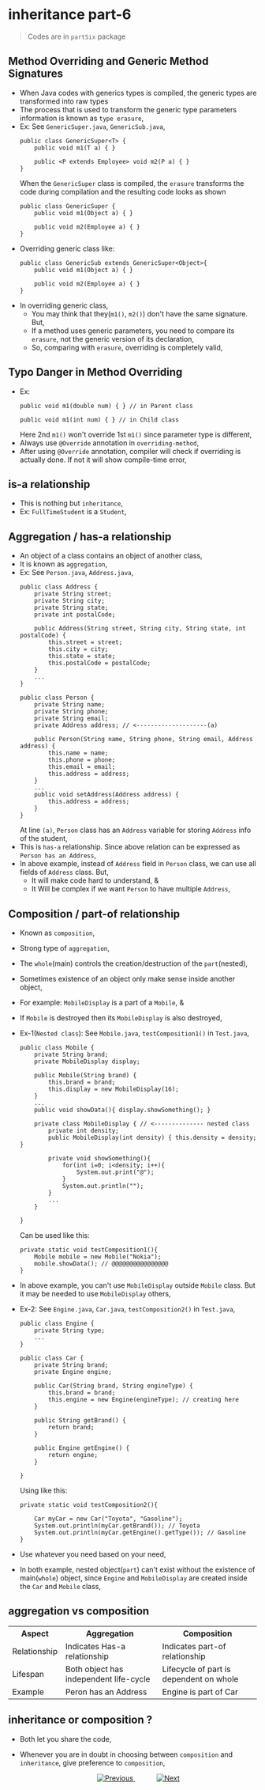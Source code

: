 
# inheritance part-6
> Codes are in `partSix` package


## Method Overriding and Generic Method Signatures
- When Java codes with generics types is compiled, the generic types are transformed into raw types
- The process that is used to transform the generic type parameters information is known as `type erasure`,
- Ex: See `GenericSuper.java`, `GenericSub.java`,
    ```
    public class GenericSuper<T> {
        public void m1(T a) { }
    
        public <P extends Employee> void m2(P a) { }
    }
    ```
    When the `GenericSuper` class is compiled, the `erasure` transforms the code during compilation and the resulting code looks as shown
    ```
    public class GenericSuper {
        public void m1(Object a) { }
    
        public void m2(Employee a) { }
    }
    ```
- Overriding generic class like:
    ```
    public class GenericSub extends GenericSuper<Object>{
        public void m1(Object a) { }
    
        public void m2(Employee a) { }
    }
    ```
- In overriding generic class,
  - You may think that they(`m1()`, `m2()`) don't have the same signature. But,
  - If a method uses generic parameters, you need to compare its `erasure`, not the generic version of its declaration,
  - So, comparing with `erasure`, overriding is completely valid,


## Typo Danger in Method Overriding
- Ex:
  ```
  public void m1(double num) { } // in Parent class
  ```
  ```
  public void m1(int num) { } // in Child class
  ```
  Here 2nd `m1()` won't override 1st `m1()` since parameter type is different,
- Always use `@Override` annotation in `overriding-method`,
- After using `@Override` annotation, compiler will check if overriding is actually done. If not it will show compile-time error,

## is-a relationship
- This is nothing but `inheritance`,
- Ex: `FullTimeStudent` is a `Student`,

## Aggregation / has-a relationship
- An object of a class contains an object of another class,
- It is known as `aggregation`,
- Ex: See `Person.java`, `Address.java`,
  ```
  public class Address {
      private String street;
      private String city;
      private String state;
      private int postalCode;
  
      public Address(String street, String city, String state, int postalCode) {
          this.street = street;
          this.city = city;
          this.state = state;
          this.postalCode = postalCode;
      }
      ...
  }
  ```
  ```
  public class Person {
      private String name;
      private String phone;
      private String email;
      private Address address; // <--------------------(a)
  
      public Person(String name, String phone, String email, Address address) {
          this.name = name;
          this.phone = phone;
          this.email = email;
          this.address = address;
      }
      ...
      public void setAddress(Address address) {
          this.address = address;
      }
  }
  
  ```
  At line `(a)`, `Person` class has an `Address` variable for storing `Address` info of the student,
- This is `has-a` relationship. Since above relation can be expressed as `Person has an Address`,
- In above example, instead of `Address` field in `Person` class, we can use all fields of `Address` class. But,
  - It will make code hard to understand, &
  - It Will be complex if we want `Person` to have multiple `Address`,

## Composition / part-of relationship
- Known as `composition`,
- Strong type of `aggregation`,
- The `whole`(main) controls the creation/destruction of the `part`(nested),
- Sometimes existence of an object only make sense inside another object,
- For example: `MobileDisplay` is a part of a `Mobile`, & 
- If `Mobile` is destroyed then its `MobileDisplay` is also destroyed,
- Ex-1(`Nested class`): See `Mobile.java`, `testComposition1()` in `Test.java`,
  ```
  public class Mobile {
      private String brand;
      private MobileDisplay display;
  
      public Mobile(String brand) {
          this.brand = brand;
          this.display = new MobileDisplay(16);
      }
      ...
      public void showData(){ display.showSomething(); }
  
      private class MobileDisplay { // <-------------- nested class
          private int density;
          public MobileDisplay(int density) { this.density = density; }
  
          private void showSomething(){
              for(int i=0; i<density; i++){
                  System.out.print("@");
              }
              System.out.println("");
          }
          ...
      }
  
  }
  ```
  Can be used like this:
  ```
  private static void testComposition1(){
      Mobile mobile = new Mobile("Nokia");
      mobile.showData(); // @@@@@@@@@@@@@@@@
  }
  ```
- In above example, you can't use `MobileDisplay` outside `Mobile` class. But it may be needed to use `MobileDisplay` others,

- Ex-2: See `Engine.java`, `Car.java`, `testComposition2()` in `Test.java`,
  ```
  public class Engine {
      private String type;
      ...
  }
  ```
  ```
  public class Car {
      private String brand;
      private Engine engine;
  
      public Car(String brand, String engineType) {
          this.brand = brand;
          this.engine = new Engine(engineType); // creating here
      }
  
      public String getBrand() {
          return brand;
      }
  
      public Engine getEngine() {
          return engine;
      }
  
  }
  ```
  Using like this:
  ```
  private static void testComposition2(){
  
      Car myCar = new Car("Toyota", "Gasoline");
      System.out.println(myCar.getBrand()); // Toyota
      System.out.println(myCar.getEngine().getType()); // Gasoline
  }
  ```
- Use whatever you need based on your need,
- In both example, nested object(`part`) can't exist without the existence of main(`whole`) object, since `Engine` and `MobileDisplay` are created inside the `Car` and `Mobile` class,

## aggregation vs composition
<table>

<tr>
  <th>Aspect</th>
  <th>Aggregation</th>
  <th>Composition</th>
</tr>

<tr>
  <td>Relationship</td>
  <td>Indicates Has-a relationship</td>
  <td>Indicates part-of relationship</td>
</tr>

<tr>
<td>Lifespan</td>
<td>Both object has independent life-cycle</td>
<td>Lifecycle of part is dependent on whole</td>
</tr>

<tr>
<td>Example</td>
<td>Peron has an Address</td>
<td>Engine is part of Car</td>
</tr>

</table>

## inheritance or composition ?
- Both let you share the code,
- Whenever you are in doubt in choosing between `composition` and `inheritance`, give preference to `composition`,

    
    
    <!-- bottom_nav_bar_1243 -->
    <div align="center">
    <a href="../inheritance/part5/">
        <img src="https://img.shields.io/badge/◀%20Previous-blue?style=for-the-badge" alt="Previous">
    </a>
    &nbsp;&nbsp;&nbsp;&nbsp;&nbsp;&nbsp;&nbsp;&nbsp;&nbsp;&nbsp;
    <a href="../inheritance/part7/">
        <img src="https://img.shields.io/badge/Next%20▶-blue?style=for-the-badge" alt="Next">
    </a>
    </div>
    <!-- bottom_nav_bar_1243 -->
    
